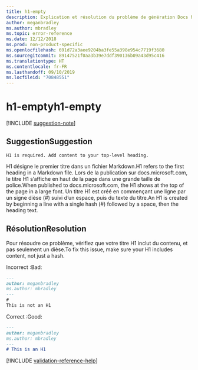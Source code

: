 ```yaml
---
title: h1-empty
description: Explication et résolution du problème de génération Docs h1-empty.
author: meganbradley
ms.author: mbradley
ms.topic: error-reference
ms.date: 12/12/2018
ms.prod: non-product-specific
ms.openlocfilehash: 691d72a3aee9204ba3fe55a398e954c7719f3680
ms.sourcegitcommit: 89147521f0aa3b39e7ddf390136b09a43d95c416
ms.translationtype: HT
ms.contentlocale: fr-FR
ms.lasthandoff: 09/10/2019
ms.locfileid: "70848551"
---
```

# <a name="h1-empty"></a><span data-ttu-id="5d4c5-103">h1-empty</span><span class="sxs-lookup"><span data-stu-id="5d4c5-103">h1-empty</span></span>

[!INCLUDE [suggestion-note](includes/suggestion-note.md)]

## <a name="suggestion"></a><span data-ttu-id="5d4c5-104">Suggestion</span><span class="sxs-lookup"><span data-stu-id="5d4c5-104">Suggestion</span></span>

`H1 is required. Add content to your top-level heading.`

<span data-ttu-id="5d4c5-105">H1 désigne le premier titre dans un fichier Markdown.</span><span class="sxs-lookup"><span data-stu-id="5d4c5-105">H1 refers to the first heading in a Markdown file.</span></span> <span data-ttu-id="5d4c5-106">Lors de la publication sur docs.microsoft.com, le titre H1 s’affiche en haut de la page dans une grande taille de police.</span><span class="sxs-lookup"><span data-stu-id="5d4c5-106">When published to docs.microsoft.com, the H1 shows at the top of the page in a large font.</span></span> <span data-ttu-id="5d4c5-107">Un titre H1 est créé en commençant une ligne par un signe dièse (#) suivi d’un espace, puis du texte du titre.</span><span class="sxs-lookup"><span data-stu-id="5d4c5-107">An H1 is created by beginning a line with a single hash (#) followed by a space, then the heading text.</span></span>

## <a name="resolution"></a><span data-ttu-id="5d4c5-108">Résolution</span><span class="sxs-lookup"><span data-stu-id="5d4c5-108">Resolution</span></span>

<span data-ttu-id="5d4c5-109">Pour résoudre ce problème, vérifiez que votre titre H1 inclut du contenu, et pas seulement un dièse.</span><span class="sxs-lookup"><span data-stu-id="5d4c5-109">To fix this issue, make sure your H1 includes content, not just a hash.</span></span>

<span data-ttu-id="5d4c5-110">Incorrect :</span><span class="sxs-lookup"><span data-stu-id="5d4c5-110">Bad:</span></span>

```markdown
---
author: meganbradley
ms.author: mbradley
---
#
This is not an H1
```

<span data-ttu-id="5d4c5-111">Correct :</span><span class="sxs-lookup"><span data-stu-id="5d4c5-111">Good:</span></span>

```markdown
---
author: meganbradley
ms.author: mbradley
---
# This is an H1
```

<!--make sure to add this file to your includes folder and verify the path-->
[!INCLUDE [validation-reference-help](includes/validation-reference-help.md)]